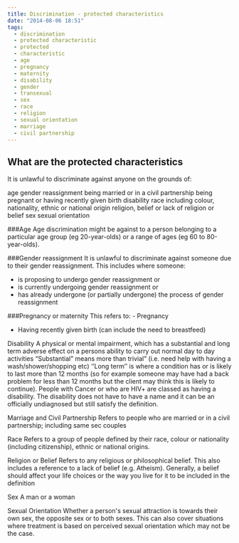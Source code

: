 ```yaml
---
title: Discrimination - protected characteristics
date: "2014-08-06 18:51"
tags:
  - discrimination
  - protected characteristic
  - protected
  - characteristic
  - age
  - pregnancy
  - maternity
  - disability
  - gender
  - transexual
  - sex
  - race
  - religion
  - sexual orientation
  - marriage
  - civil partnership
---
```

  
## What are the protected characteristics

It is unlawful to discriminate against anyone on the grounds of:

age
gender reassignment
being married or in a civil partnership
being pregnant or having recently given birth
disability
race including colour, nationality, ethnic or national origin
religion, belief or lack of religion or belief
sex
sexual orientation



###Age
Age discrimination might be against to a person belonging to a particular age group (eg 20-year-olds) or a range of ages (eg 60 to 80-year-olds).

###Gender reassignment
It is unlawful to discriminate against someone due to their gender reassignment.
This includes where someone:

* is proposing to undergo gender reassignment or
* is currently undergoing gender reassignment or
* has already undergone (or partially undergone) the process of gender reassignment

###Pregnancy or maternity
This refers to: - Pregnancy
- Having recently given birth (can include the need to breastfeed)

Disability
A physical or mental impairment, which has a substantial and long term adverse effect on a persons ability to carry out normal day to day activities
“Substantial” means more than trivial” (i.e. need help with having a wash/shower/shopping etc)
‘’Long term’’ is where a condition has or is likely to last more than 12 months (so for example someone may have had a back problem for less than 12 months but the client may think this is likely to continue).
People with Cancer or who are HIV+ are classed as having a disability.
The disability does not have to have a name and it can be an officially undiagnosed but still satisfy the definition.

Marriage and Civil Partnership
Refers to people who are married or in a civil partnership; including same sec couples

Race
Refers to a group of people defined by their race, colour or nationality (including citizenship), ethnic or national origins.

Religion or Belief
Refers to any religious or philosophical belief.
This also includes a reference to a lack of belief (e.g. Atheism).
Generally, a belief should affect your life choices or the way you live for it to be included in the definition

Sex
A man or a woman

Sexual Orientation
Whether a person's sexual attraction is towards their own sex, the opposite sex or to both sexes.
This can also cover situations where treatment is based on perceived sexual orientation which may not be the case.
